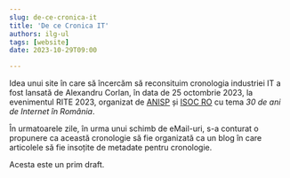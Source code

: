 ```yaml
---
slug: de-ce-cronica-it
title: 'De ce Cronica IT'
authors: ilg-ul
tags: [website]
date: 2023-10-29T09:00

---
```


Idea unui site în care să încercăm să reconsituim cronologia industriei IT
a fost lansată
de Alexandru Corlan, în data de 25 octombrie 2023, la evenimentul RITE 2023,
organizat de [ANISP](https://anisp.ro/) și [ISOC RO](https://www.internetsociety.ro/)
cu tema _30 de ani de Internet în România_.

În urmatoarele zile, în urma unui schimb de eMail-uri, s-a conturat o propunere
ca această cronologie să fie organizată ca un blog în care articolele să fie
insoțite de metadate pentru cronologie.

Acesta este un prim draft.
